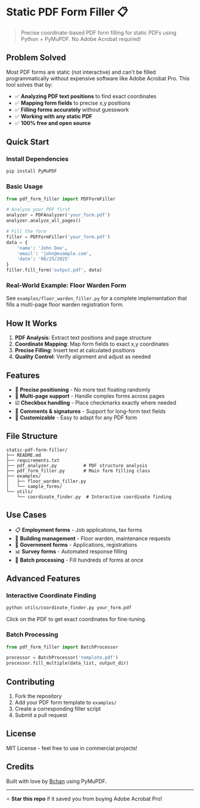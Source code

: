 # Static PDF Form Filler 📋

> Precise coordinate-based PDF form filling for static PDFs using Python + PyMuPDF. No Adobe Acrobat required!

## Problem Solved

Most PDF forms are static (not interactive) and can't be filled programmatically without expensive software like Adobe Acrobat Pro. This tool solves that by:

- ✅ **Analyzing PDF text positions** to find exact coordinates
- ✅ **Mapping form fields** to precise x,y positions
- ✅ **Filling forms accurately** without guesswork
- ✅ **Working with any static PDF** 
- ✅ **100% free and open source**

## Quick Start

### Install Dependencies
```bash
pip install PyMuPDF
```

### Basic Usage
```python
from pdf_form_filler import PDFFormFiller

# Analyze your PDF first
analyzer = PDFAnalyzer('your_form.pdf')
analyzer.analyze_all_pages()

# Fill the form
filler = PDFFormFiller('your_form.pdf')
data = {
    'name': 'John Doe',
    'email': 'john@example.com',
    'date': '06/25/2025'
}
filler.fill_form('output.pdf', data)
```

### Real-World Example: Floor Warden Form

See `examples/floor_warden_filler.py` for a complete implementation that fills a multi-page floor warden registration form.

## How It Works

1. **PDF Analysis**: Extract text positions and page structure
2. **Coordinate Mapping**: Map form fields to exact x,y coordinates  
3. **Precise Filling**: Insert text at calculated positions
4. **Quality Control**: Verify alignment and adjust as needed

## Features

- 🎯 **Precise positioning** - No more text floating randomly
- 📄 **Multi-page support** - Handle complex forms across pages
- ☑️ **Checkbox handling** - Place checkmarks exactly where needed
- 📝 **Comments & signatures** - Support for long-form text fields
- 🔧 **Customizable** - Easy to adapt for any PDF form

## File Structure

```
static-pdf-form-filler/
├── README.md
├── requirements.txt
├── pdf_analyzer.py          # PDF structure analysis
├── pdf_form_filler.py       # Main form filling class
├── examples/
│   ├── floor_warden_filler.py
│   └── sample_forms/
└── utils/
    └── coordinate_finder.py  # Interactive coordinate finding
```

## Use Cases

- 📋 **Employment forms** - Job applications, tax forms
- 🏢 **Building management** - Floor warden, maintenance requests
- 📄 **Government forms** - Applications, registrations
- 📊 **Survey forms** - Automated response filling
- 🔄 **Batch processing** - Fill hundreds of forms at once

## Advanced Features

### Interactive Coordinate Finding
```bash
python utils/coordinate_finder.py your_form.pdf
```
Click on the PDF to get exact coordinates for fine-tuning.

### Batch Processing
```python
from pdf_form_filler import BatchProcessor

processor = BatchProcessor('template.pdf')
processor.fill_multiple(data_list, output_dir)
```

## Contributing

1. Fork the repository
2. Add your PDF form template to `examples/`
3. Create a corresponding filler script
4. Submit a pull request

## License

MIT License - feel free to use in commercial projects!

## Credits

Built with love by [Bchan](https://github.com/anix-lynch) using PyMuPDF.

---

⭐ **Star this repo** if it saved you from buying Adobe Acrobat Pro!

